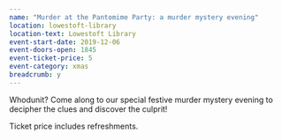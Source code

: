 ```yaml
---
name: "Murder at the Pantomime Party: a murder mystery evening"
location: lowestoft-library
location-text: Lowestoft Library
event-start-date: 2019-12-06
event-doors-open: 1845
event-ticket-price: 5
event-category: xmas
breadcrumb: y
---
```


Whodunit? Come along to our special festive murder mystery evening to decipher the clues and discover the culprit!

Ticket price includes refreshments.
